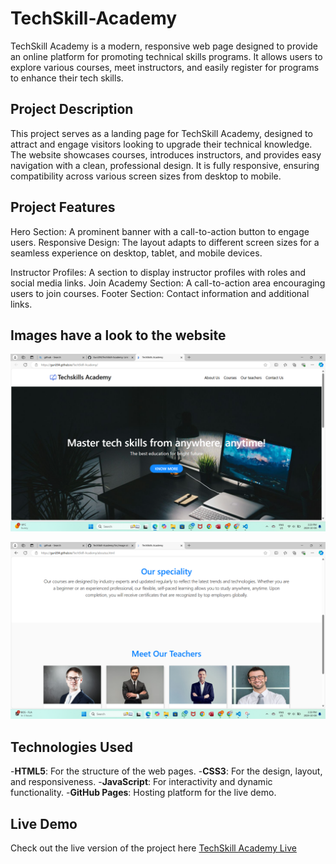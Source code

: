 # TechSkill-Academy

TechSkill Academy is a modern, responsive web page designed to provide an online platform for promoting technical skills programs. It allows users to explore various courses, meet instructors, and easily register for programs to enhance their tech skills.

## Project Description
This project serves as a landing page for TechSkill Academy, designed to attract and engage visitors looking to upgrade their technical knowledge. The website showcases courses, introduces instructors, and provides easy navigation with a clean, professional design. It is fully responsive, ensuring compatibility across various screen sizes from desktop to mobile.

## Project Features
Hero Section: A prominent banner with a call-to-action button to engage users.
Responsive Design: The layout adapts to different screen sizes for a seamless experience on desktop, tablet, and mobile devices.

Instructor Profiles: A section to display instructor profiles with roles and social media links.
Join Academy Section: A call-to-action area encouraging users to join courses.
Footer Section: Contact information and additional links.

## Images have a look to the website
![TechSkill Academy Screenshot](./Src/image/Screenshot%202024-10-08%20152956.png)

![TechSkill Academy Screenshot](./Src/image/Screenshot%202024-10-08%20153924.png)

## Technologies Used
-**HTML5**: For the structure of the web pages.
-**CSS3**: For the design, layout, and responsiveness.
-**JavaScript**: For interactivity and dynamic functionality.
-**GitHub Pages**: Hosting platform for the live demo.

## Live Demo
Check out the live version of the project here [TechSkill Academy Live](https://guri204.github.io/TechSkill-Academy/)




